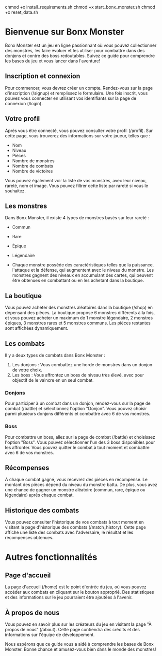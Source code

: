 chmod +x install_requirements.sh
chmod +x start_bonx_monster.sh
chmod +x reset_data.sh


# Bienvenue sur Bonx Monster

Bonx Monster est un jeu en ligne passionnant où vous pouvez collectionner des monstres, les faire évoluer et les utiliser pour combattre dans des donjons et contre des boss redoutables. Suivez ce guide pour comprendre les bases du jeu et vous lancer dans l'aventure!

## Inscription et connexion

Pour commencer, vous devrez créer un compte. Rendez-vous sur la page d'inscription (/signup) et remplissez le formulaire. Une fois inscrit, vous pouvez vous connecter en utilisant vos identifiants sur la page de connexion (/login).

## Votre profil

Après vous être connecté, vous pouvez consulter votre profil (/profil). Sur cette page, vous trouverez des informations sur votre joueur, telles que :

- Nom
- Niveau
- Pièces
- Nombre de monstres
- Nombre de combats
- Nombre de victoires 

Vous pouvez également voir la liste de vos monstres, avec leur niveau, rareté, nom et image. Vous pouvez filtrer cette liste par rareté si vous le souhaitez.

## Les monstres

Dans Bonx Monster, il existe 4 types de monstres basés sur leur rareté :

- Commun
- Rare
- Épique
- Légendaire

- Chaque monstre possède des caractéristiques telles que la puissance, l'attaque et la défense, qui augmentent avec le niveau du monstre. Les monstres gagnent des niveaux en accumulant des cartes, qui peuvent être obtenues en combattant ou en les achetant dans la boutique.

## La boutique

Vous pouvez acheter des monstres aléatoires dans la boutique (/shop) en dépensant des pièces. La boutique propose 6 monstres différents à la fois, et vous pouvez acheter un maximum de 1 monstre légendaire, 2 monstres épiques, 3 monstres rares et 5 monstres communs. Les pièces restantes sont affichées dynamiquement.

## Les combats

Il y a deux types de combats dans Bonx Monster :

1. Les donjons : Vous combattez une horde de monstres dans un donjon de votre choix.
2. Les boss : Vous affrontez un boss de niveau très élevé, avec pour objectif de le vaincre en un seul combat.

### Donjons
Pour participer à un combat dans un donjon, rendez-vous sur la page de combat (/battle) et sélectionnez l'option "Donjon". Vous pouvez choisir parmi plusieurs donjons différents et combattre avec 6 de vos monstres.

### Boss
Pour combattre un boss, allez sur la page de combat (/battle) et choisissez l'option "Boss". Vous pouvez sélectionner l'un des 3 boss disponibles pour les affronter. Vous pouvez quitter le combat à tout moment et combattre avec 6 de vos monstres.

## Récompenses

À chaque combat gagné, vous recevrez des pièces en récompense. Le montant des pièces dépend du niveau du monstre battu. De plus, vous avez une chance de gagner un monstre aléatoire (commun, rare, épique ou légendaire) après chaque combat.

## Historique des combats

Vous pouvez consulter l'historique de vos combats à tout moment en visitant la page d'historique des combats (/match_history). Cette page affiche une liste des combats avec l'adversaire, le résultat et les récompenses obtenues.

# Autres fonctionnalités

## Page d'accueil
La page d'accueil (/home) est le point d'entrée du jeu, où vous pouvez accéder aux combats en cliquant sur le bouton approprié. Des statistiques et des informations sur le jeu pourraient être ajoutées à l'avenir.

## À propos de nous
Vous pouvez en savoir plus sur les créateurs du jeu en visitant la page "À propos de nous" (/about). Cette page contiendra des crédits et des informations sur l'équipe de développement.

Nous espérons que ce guide vous a aidé à comprendre les bases de Bonx Monster. Bonne chance et amusez-vous bien dans le monde des monstres!